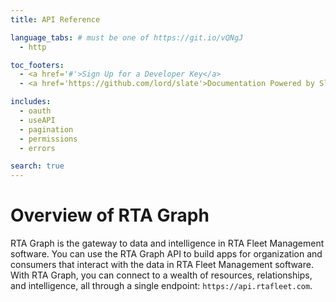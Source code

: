 ```yaml
---
title: API Reference

language_tabs: # must be one of https://git.io/vQNgJ
  - http

toc_footers:
  - <a href='#'>Sign Up for a Developer Key</a>
  - <a href='https://github.com/lord/slate'>Documentation Powered by Slate</a>

includes:
  - oauth
  - useAPI
  - pagination
  - permissions
  - errors

search: true
---
```


# Overview of RTA Graph

RTA Graph is the gateway to data and intelligence in RTA Fleet Management software. You can use the RTA Graph API to build apps for organization and consumers that interact with the data in RTA Fleet Management software. With RTA  Graph, you can connect to a wealth of resources, relationships, and intelligence, all through a single endpoint: `https://api.rtafleet.com`.